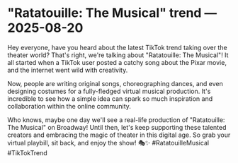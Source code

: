# "Ratatouille: The Musical" trend — 2025-08-20

Hey everyone, have you heard about the latest TikTok trend taking over the theater world? That's right, we're talking about "Ratatouille: The Musical"! It all started when a TikTok user posted a catchy song about the Pixar movie, and the internet went wild with creativity.

Now, people are writing original songs, choreographing dances, and even designing costumes for a fully-fledged virtual musical production. It's incredible to see how a simple idea can spark so much inspiration and collaboration within the online community.

Who knows, maybe one day we'll see a real-life production of "Ratatouille: The Musical" on Broadway! Until then, let's keep supporting these talented creators and embracing the magic of theater in this digital age. So grab your virtual playbill, sit back, and enjoy the show! 🎭✨ #RatatouilleMusical #TikTokTrend